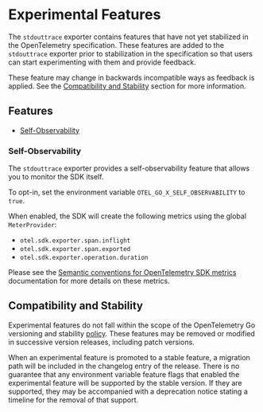 # Experimental Features

The `stdouttrace` exporter contains features that have not yet stabilized in the OpenTelemetry specification.
These features are added to the `stdouttrace` exporter prior to stabilization in the specification so that users can start experimenting with them and provide feedback.

These feature may change in backwards incompatible ways as feedback is applied.
See the [Compatibility and Stability](#compatibility-and-stability) section for more information.

## Features

- [Self-Observability](#self-observability)

### Self-Observability

The `stdouttrace` exporter provides a self-observability feature that allows you to monitor the SDK itself.

To opt-in, set the environment variable `OTEL_GO_X_SELF_OBSERVABILITY` to `true`.

When enabled, the SDK will create the following metrics using the global `MeterProvider`:

- `otel.sdk.exporter.span.inflight`
- `otel.sdk.exporter.span.exported`
- `otel.sdk.exporter.operation.duration`

Please see the [Semantic conventions for OpenTelemetry SDK metrics] documentation for more details on these metrics.

[Semantic conventions for OpenTelemetry SDK metrics]: https://github.com/open-telemetry/semantic-conventions/blob/v1.36.0/docs/otel/sdk-metrics.md

## Compatibility and Stability

Experimental features do not fall within the scope of the OpenTelemetry Go versioning and stability [policy](../../../../../VERSIONING.md).
These features may be removed or modified in successive version releases, including patch versions.

When an experimental feature is promoted to a stable feature, a migration path will be included in the changelog entry of the release.
There is no guarantee that any environment variable feature flags that enabled the experimental feature will be supported by the stable version.
If they are supported, they may be accompanied with a deprecation notice stating a timeline for the removal of that support.
